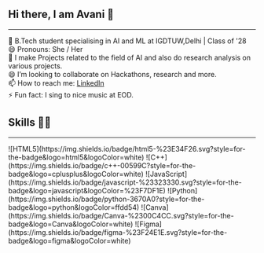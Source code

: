 ## Hi there, I am Avani 👋

<hr>

🧠​ B.Tech student specialising in AI and ML at IGDTUW,Delhi | Class of '28 <br/>
😄 Pronouns: She / Her <br/>
​🌌​ I make Projects related to the field of AI and also do research analysis on various projects. <br/>
😄 I’m looking to collaborate on Hackathons, research and more. <br/>
📫 How to reach me: [LinkedIn](https://www.linkedin.com/in/avani-jaiswal-a14489317/) <br/>
⚡ Fun fact: I sing to nice music at EOD. <br/>

## Skills 👩‍💻

<hr>
![HTML5](https://img.shields.io/badge/html5-%23E34F26.svg?style=for-the-badge&logo=html5&logoColor=white)
![C++](https://img.shields.io/badge/c++-00599C?style=for-the-badge&logo=cplusplus&logoColor=white)
![JavaScript](https://img.shields.io/badge/javascript-%23323330.svg?style=for-the-badge&logo=javascript&logoColor=%23F7DF1E)
![Python](https://img.shields.io/badge/python-3670A0?style=for-the-badge&logo=python&logoColor=ffdd54)
![Canva](https://img.shields.io/badge/Canva-%2300C4CC.svg?style=for-the-badge&logo=Canva&logoColor=white)
![Figma](https://img.shields.io/badge/figma-%23F24E1E.svg?style=for-the-badge&logo=figma&logoColor=white)

